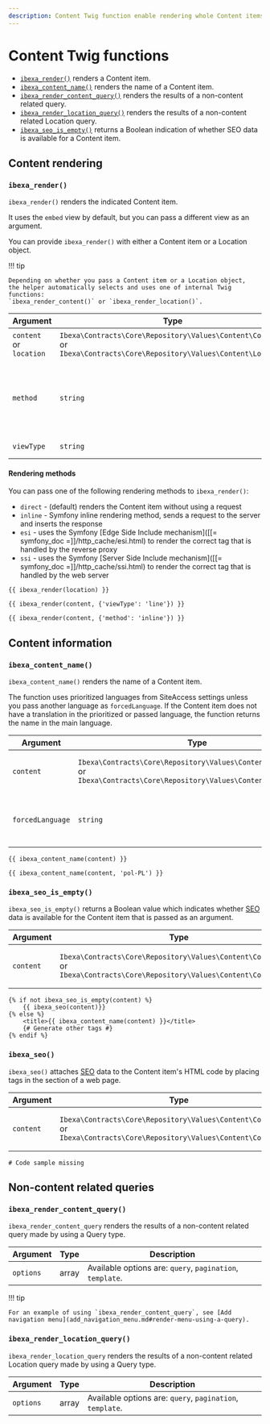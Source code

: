 ```yaml
---
description: Content Twig function enable rendering whole Content items and their information.
---
```


# Content Twig functions

- [`ibexa_render()`](#ibexa_render) renders a Content item.
- [`ibexa_content_name()`](#ibexa_content_name) renders the name of a Content item.
- [`ibexa_render_content_query()`](#ibexa_render_content_query) renders the results of a non-content related query.
- [`ibexa_render_location_query()`](#ibexa_render_location_query) renders the results of a non-content related Location query.
- [`ibexa_seo_is_empty()`](#ibexa_seo_is_empty) returns a Boolean indication of whether SEO data is available for a Content item.

## Content rendering

### `ibexa_render()`

`ibexa_render()` renders the indicated Content item.

It uses the `embed` view by default, but you can pass a different view as an argument.

You can provide `ibexa_render()` with either a Content item or a Location object.

!!! tip

    Depending on whether you pass a Content item or a Location object,
    the helper automatically selects and uses one of internal Twig functions:
    `ibexa_render_content()` or `ibexa_render_location()`.

|Argument|Type|Description|
|------|------|------|
|`content`</br>or</br>`location`|`Ibexa\Contracts\Core\Repository\Values\Content\Content`</br>or</br>`Ibexa\Contracts\Core\Repository\Values\Content\Location`|Content item or its Location.|
|`method`|`string`|(optional) [Rendering method](#rendering-methods). One of: `direct`, `inline`, `esi`, `ssi`.|
|`viewType`|`string`|(optional) [View type](template_configuration.md#view-types).|

#### Rendering methods

You can pass one of the following rendering methods to `ibexa_render()`:

- `direct` - (default) renders the Content item without using a request
- `inline` - Symfony inline rendering method, sends a request to the server and inserts the response
- `esi` - uses the Symfony [Edge Side Include mechanism]([[= symfony_doc =]]/http_cache/esi.html) to render the correct tag that is handled by the reverse proxy
- `ssi` - uses the Symfony [Server Side Include mechanism]([[= symfony_doc =]]/http_cache/ssi.html) to render the correct tag that is handled by the web server

``` html+twig
{{ ibexa_render(location) }}

{{ ibexa_render(content, {'viewType': 'line'}) }}

{{ ibexa_render(content, {'method': 'inline'}) }}
```

## Content information

### `ibexa_content_name()`

`ibexa_content_name()` renders the name of a Content item.

The function uses prioritized languages from SiteAccess settings unless you pass another language as `forcedLanguage`.
If the Content item does not have a translation in the prioritized or passed language,
the function returns the name in the main language.

| Argument | Type | Description |
|---------------|------|-------------|
| `content` | `Ibexa\Contracts\Core\Repository\Values\Content\Content`</br>or</br>`Ibexa\Contracts\Core\Repository\Values\Content\ContentInfo` | Content item or its ContentInfo object.|
| `forcedLanguage` | `string` | (optional) Language to use (for example, `fre-FR`). |

``` html+twig
{{ ibexa_content_name(content) }}

{{ ibexa_content_name(content, 'pol-PL') }}
```

### `ibexa_seo_is_empty()`

`ibexa_seo_is_empty()` returns a Boolean value which indicates whether [SEO](https://doc.ibexa.co/projects/userguide/en/latest/search_engine_optimization/seo/) data is available for the Content item that is passed as an argument.

| Argument | Type | Description |
|---------------|------|-------------|
| `content` | `Ibexa\Contracts\Core\Repository\Values\Content\Content`</br>or</br>`Ibexa\Contracts\Core\Repository\Values\Content\ContentInfo` | Content item or its ContentInfo object.|

``` html+twig
{% if not ibexa_seo_is_empty(content) %}
    {{ ibexa_seo(content)}}
{% else %}
    <title>{{ ibexa_content_name(content) }}</title>
    {# Generate other tags #}
{% endif %}
```

### `ibexa_seo()`

`ibexa_seo()` attaches [SEO](https://doc.ibexa.co/projects/userguide/en/latest/search_engine_optimization/seo/) 
data to the Content item's HTML code by placing tags in the <HEAD> section of a web page.

| Argument | Type | Description |
|---------------|------|-------------|
| `content` | `Ibexa\Contracts\Core\Repository\Values\Content\Content`</br>or</br>`Ibexa\Contracts\Core\Repository\Values\Content\ContentInfo` | Content item or its ContentInfo object.|

``` html+twig
# Code sample missing
```

## Non-content related queries

### `ibexa_render_content_query()`

`ibexa_render_content_query` renders the results of a non-content related query made by using a Query type.

|Argument|Type|Description|
|------|------|------|
|`options`|array|Available options are: `query`, `pagination`, `template`.|

!!! tip

    For an example of using `ibexa_render_content_query`, see [Add navigation menu](add_navigation_menu.md#render-menu-using-a-query).

### `ibexa_render_location_query()`

`ibexa_render_location_query` renders the results of a non-content related Location query made by using a Query type.

|Argument|Type|Description|
|------|------|------|
|`options`|array|Available options are: `query`, `pagination`, `template`.|
